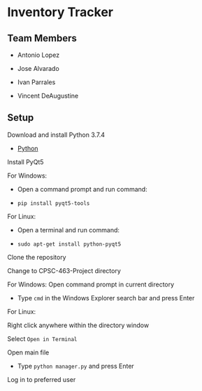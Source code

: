 # Inventory Tracker
 
## Team Members

* Antonio Lopez

* Jose Alvarado

* Ivan Parrales

* Vincent DeAugustine


## Setup


Download and install Python 3.7.4

* [Python](https://www.python.org/downloads/release/python-374/)
 
Install PyQt5

For Windows: 

* Open a command prompt and run command:

*	`pip install pyqt5-tools`


For Linux:

* Open a terminal and run command:

*	`sudo apt-get install python-pyqt5`


Clone the repository

Change to CPSC-463-Project directory

For Windows:
Open command prompt in current directory

*	Type `cmd` in the Windows Explorer search bar and press Enter

For Linux:

Right click anywhere within the directory window

Select `Open in Terminal`

Open main file

* Type `python manager.py` and press Enter

Log in to preferred user
